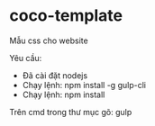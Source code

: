 # coco-template
Mẫu css cho website

Yêu cầu:
- Đã cài đặt nodejs
- Chạy lệnh: npm install -g gulp-cli
- Chạy lệnh: npm install

Trên cmd trong thư mục gõ: gulp
